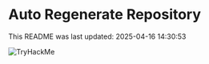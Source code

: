 # Auto Regenerate Repository

This README was last updated: 2025-04-16 14:30:53

 ![TryHackMe](https://tryhackme.com/badge/533634)